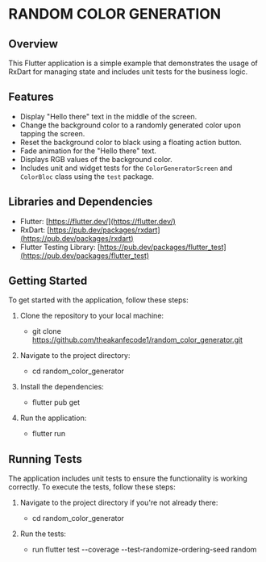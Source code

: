 # RANDOM COLOR GENERATION

## Overview

This Flutter application is a simple example that demonstrates the usage of RxDart for managing state and includes unit tests for the business logic.

## Features

- Display "Hello there" text in the middle of the screen.
- Change the background color to a randomly generated color upon tapping the screen.
- Reset the background color to black using a floating action button.
- Fade animation for the "Hello there" text.
- Displays RGB values of the background color.
- Includes unit and widget tests for the `ColorGeneratorScreen` and `ColorBloc` class using the `test` package.


## Libraries and Dependencies

- Flutter: [https://flutter.dev/](https://flutter.dev/)
- RxDart: [https://pub.dev/packages/rxdart](https://pub.dev/packages/rxdart)
- Flutter Testing Library: [https://pub.dev/packages/flutter_test](https://pub.dev/packages/flutter_test)


## Getting Started

To get started with the application, follow these steps:

1. Clone the repository to your local machine:
    - git clone https://github.com/theakanfecode1/random_color_generator.git

2. Navigate to the project directory:
    - cd random_color_generator

3. Install the dependencies:
    - flutter pub get

4. Run the application:
    - flutter run


## Running Tests

The application includes unit tests to ensure the functionality is working correctly. To execute the
tests, follow these steps:

1. Navigate to the project directory if you're not already there:
    - cd random_color_generator

2. Run the tests:
    - run flutter test --coverage --test-randomize-ordering-seed random
